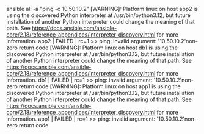 ansible all -a "ping -c 10.50.10.2"
[WARNING]: Platform linux on host app2 is using the discovered Python interpreter at /usr/bin/python3.12, but future installation of another Python interpreter could change the meaning of that path. See
https://docs.ansible.com/ansible-core/2.18/reference_appendices/interpreter_discovery.html for more information.
app2 | FAILED | rc=1 >>
ping: invalid argument: '10.50.10.2'non-zero return code
[WARNING]: Platform linux on host db1 is using the discovered Python interpreter at /usr/bin/python3.12, but future installation of another Python interpreter could change the meaning of that path. See
https://docs.ansible.com/ansible-core/2.18/reference_appendices/interpreter_discovery.html for more information.
db1 | FAILED | rc=1 >>
ping: invalid argument: '10.50.10.2'non-zero return code
[WARNING]: Platform linux on host app1 is using the discovered Python interpreter at /usr/bin/python3.12, but future installation of another Python interpreter could change the meaning of that path. See
https://docs.ansible.com/ansible-core/2.18/reference_appendices/interpreter_discovery.html for more information.
app1 | FAILED | rc=1 >>
ping: invalid argument: '10.50.10.2'non-zero return code